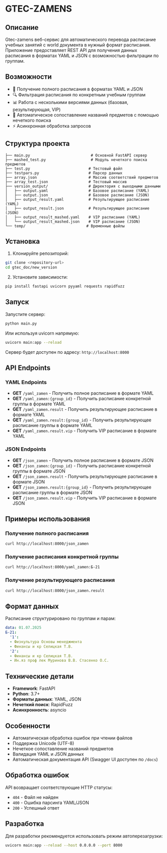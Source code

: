 # GTEC-ZAMENS

## Описание

Gtec-zamens веб-сервис для автоматического перевода расписание учебных занятий с world документа в нужный формат
расписания. Приложение предоставляет REST API для получения данных расписания в форматах YAML и JSON с возможностью фильтрации по группам.

## Возможности

- 📅 Получение полного расписания в форматах YAML и JSON
- 🔍 Фильтрация расписания по конкретным учебным группам
- 📊 Работа с несколькими версиями данных (базовая, результирующая, VIP)
- 🎯 Автоматическое сопоставление названий предметов с помощью нечеткого поиска
- ⚡ Асинхронная обработка запросов

## Структура проекта

```
├── main.py                           # Основной FastAPI сервер
├── mashed_test.py                    # Модуль нечеткого поиска предметов
├── test.py                          # Тестовый файл
├── testpars.py                      # Парсер данных
├── array.json                       # Массив соответствий предметов
├── array_test.json                  # Тестовый массив
├── version_output/                  # Директория с выходными данными
│   ├── output.yaml                  # Базовое расписание (YAML)
│   ├── output.json                  # Базовое расписание (JSON)
│   ├── output_result.yaml           # Результирующее расписание (YAML)
│   ├── output_result.json           # Результирующее расписание (JSON)
│   ├── output_result_mashed.yaml    # VIP расписание (YAML)
│   └── output_result_mashed.json    # VIP расписание (JSON)
└── temp/                           # Временные файлы
```

## Установка

1. Клонируйте репозиторий:
```bash
git clone <repository-url>
cd gtec_doc/new_version
```

2. Установите зависимости:
```bash
pip install fastapi uvicorn pyyaml requests rapidfuzz
```

## Запуск

Запустите сервер:
```bash
python main.py
```

Или используя uvicorn напрямую:
```bash
uvicorn main:app --reload
```

Сервер будет доступен по адресу: `http://localhost:8000`

## API Endpoints

### YAML Endpoints

- **GET** `/yaml_zamen` - Получить полное расписание в формате YAML
- **GET** `/yaml_zamen:{group_id}` - Получить расписание конкретной группы в формате YAML
- **GET** `/yaml_zamen.result` - Получить результирующее расписание в формате YAML
- **GET** `/yaml_zamen.result:{group_id}` - Получить результирующее расписание группы в формате YAML
- **GET** `/yaml_zamen.result.vip` - Получить VIP расписание в формате YAML

### JSON Endpoints

- **GET** `/json_zamen` - Получить полное расписание в формате JSON
- **GET** `/json_zamen:{group_id}` - Получить расписание конкретной группы в формате JSON
- **GET** `/json_zamen.result` - Получить результирующее расписание в формате JSON
- **GET** `/json_zamen.result:{group_id}` - Получить результирующее расписание группы в формате JSON
- **GET** `/json_zamen.result.vip` - Получить VIP расписание в формате JSON

## Примеры использования

### Получение полного расписания
```bash
curl http://localhost:8000/json_zamen
```

### Получение расписания конкретной группы
```bash
curl http://localhost:8000/yaml_zamen:Б-21
```

### Получение результирующего расписания
```bash
curl http://localhost:8000/json_zamen.result
```

## Формат данных

Расписание структурировано по группам и парам:

```yaml
data: 01.07.2025
Б-21:
  '1':
  - Физкультура Основы менеджмента
  - Финансы и кр Селицкая Т.В.
  '2':
  - Финансы и кр Селицкая Т.В.
  - Ин.яз проф лек Муринова В.В. Стасенко О.С.
```

## Технические детали

- **Framework**: FastAPI
- **Python**: 3.7+
- **Форматы данных**: YAML, JSON
- **Нечеткий поиск**: RapidFuzz
- **Асинхронность**: asyncio

## Особенности

- Автоматическая обработка ошибок при чтении файлов
- Поддержка Unicode (UTF-8)
- Нечеткое сопоставление названий предметов
- Валидация YAML и JSON данных
- Автоматическая документация API (Swagger UI доступен по `/docs`)

## Обработка ошибок

API возвращает соответствующие HTTP статусы:
- `404` - Файл не найден
- `400` - Ошибка парсинга YAML/JSON
- `200` - Успешный ответ

## Разработка

Для разработки рекомендуется использовать режим автоперезагрузки:
```bash
uvicorn main:app --reload --host 0.0.0.0 --port 8000
```
